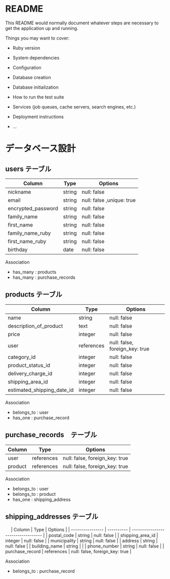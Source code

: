 # README

This README would normally document whatever steps are necessary to get the
application up and running.

Things you may want to cover:

* Ruby version

* System dependencies

* Configuration

* Database creation

* Database initialization

* How to run the test suite

* Services (job queues, cache servers, search engines, etc.)

* Deployment instructions

* ...

# データベース設計

## users テーブル

| Column             | Type   | Options                    |
| ------------------ | ------ | -------------------------- |
| nickname           | string | null: false                |
| email              | string | null: false ,unique: true  |
| encrypted_password | string | null: false                |
| family_name        | string | null: false                |
| first_name         | string | null: false                |
| family_name_ruby   | string | null: false                |
| first_name_ruby    | string | null: false                |
| birthday           | date   | null: false                |

 Association

- has_many : products
- has_many : purchase_records

## products テーブル

| Column                     | Type       | Options                          |
| -------------------------- | -----------| -------------------------------- |
| name                       | string     | null: false                      |
| description_of_product     | text       | null: false                      |
| price                      | integer     | null: false                      |
| user                       | references | null: false, foreign_key: true   |
| category_id                | integer    | null: false                      |
| product_status_id          | integer    | null: false                      |
| delivery_charge_id         | integer    | null: false                      |
| shipping_area_id           | integer    | null: false                      |
| estimated_shipping_date_id | integer    | null: false                      |

Association

- belongs_to : user
- has_one    : purchase_record

## purchase_records　テーブル

| Column  | Type       | Options                        |
| ------- | ---------- | ------------------------------ |
| user    | references | null: false, foreign_key: true |
| product | references | null: false, foreign_key: true |

Association

- belongs_to : user
- belongs_to : product
- has_one    : shipping_address


## shipping_addresses テーブル
　
| Column           | Type       | Options                            |
| ---------------- | ---------- | ---------------------------------- |
| postal_code      | string     | null: false                        |
| shipping_area_id | integer    | null: false                        |
| municipality     | string     | null: false                        |
| address          | string     | null: false                        |
| building_name    | string     |                                    |
| phone_number     | string     | null: false                        |
| purchase_record  | references | null: false, foreign_key: true     |

Association

- belongs_to : purchase_record
